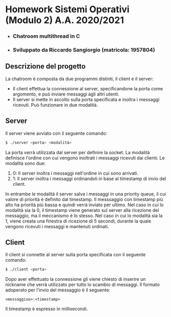 # Homework Sistemi Operativi (Modulo 2) A.A. 2020/2021
* ### Chatroom multithread in C
* ### Sviluppato da Riccardo Sangiorgio (matricola: 1957804)


## Descrizione del progetto

La chatroom è composta da due programmi distinti, il client e il server:
* Il client effettua la connessione al server, specificandone la porta come argomento, e può inviare messaggi agli altri utenti.
* Il server si mette in ascolto sulla porta specificata e inoltra i messaggi ricevuti. Può funzionare in due modalità.

## Server

Il server viene avviato con il seguente comando:

```bash
$ ./server <porta> <modalità>
```

La porta verrà utilizzata dal server per definire la socket.
La modalità definisce l'ordine con cui vengono inoltrati i messaggi ricevuti dai clienti. Le modalità sono due:

1. 0: Il server inoltra i messaggi nell'ordine in cui sono arrivati.
2. 1: Il server inoltra i messaggi ordinandoli in base al timestamp di invio del client.

In entrambe le modalità il server salva i messaggi in una priority queue, il cui valore di priorità è definito dal timestamp.
Il messsaggio con timestamp più alto ha priorità più bassa e quindi verrà inviato per ultimo.
Nel caso in cui lo modalità sia la 0, il timestamp viene generato sul server alla ricezione del messaggio, ma il meccanismo è lo stesso.
Nel caso in cui lo modalità sia la 1, viene creata una finestra di ricezione di 5 secondi, durante la quale vengono ricevuti i messaggi e mantenuti ordinati.

## Client
Il client si connette al server sulla porta specificata con il seguente comando:

```bash
$ ./client <porta>
```

Dopo aver effettuato la connessione gli viene chiesto di inserire un nickname che verrà utilizzato per tutto lo scambio di messaggi.
Il formato adoperato per l'invio del messaggio è il seguente:

```
<messaggioo>:<timestamp>
```

Il timestamp è espresso in millisecondi.
